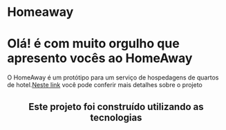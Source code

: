 # Homeaway
# Olá! é com muito orgulho que apresento vocês ao HomeAway
<p>O HomeAway é um protótipo para um serviço de hospedagens de quartos de hotel.<a href="">Neste link</a> você pode conferir mais detalhes sobre o projeto</p>

<h2 align="center">Este projeto foi construído utilizando as tecnologias</h2>
